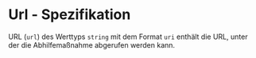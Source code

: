 # Url - Spezifikation

URL (`url`) des Werttyps `string` mit dem Format `uri` enthält die URL, unter der die Abhilfemaßnahme abgerufen werden kann.
